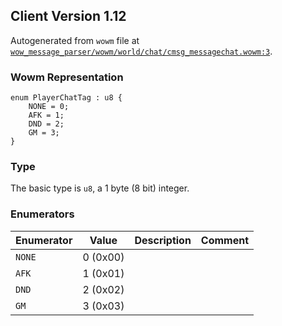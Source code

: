 ## Client Version 1.12

Autogenerated from `wowm` file at [`wow_message_parser/wowm/world/chat/cmsg_messagechat.wowm:3`](https://github.com/gtker/wow_messages/tree/main/wow_message_parser/wowm/world/chat/cmsg_messagechat.wowm#L3).

### Wowm Representation
```rust,ignore
enum PlayerChatTag : u8 {
    NONE = 0;
    AFK = 1;
    DND = 2;
    GM = 3;
}
```
### Type
The basic type is `u8`, a 1 byte (8 bit) integer.
### Enumerators
| Enumerator | Value  | Description | Comment |
| --------- | -------- | ----------- | ------- |
| `NONE` | 0 (0x00) |  |  |
| `AFK` | 1 (0x01) |  |  |
| `DND` | 2 (0x02) |  |  |
| `GM` | 3 (0x03) |  |  |
